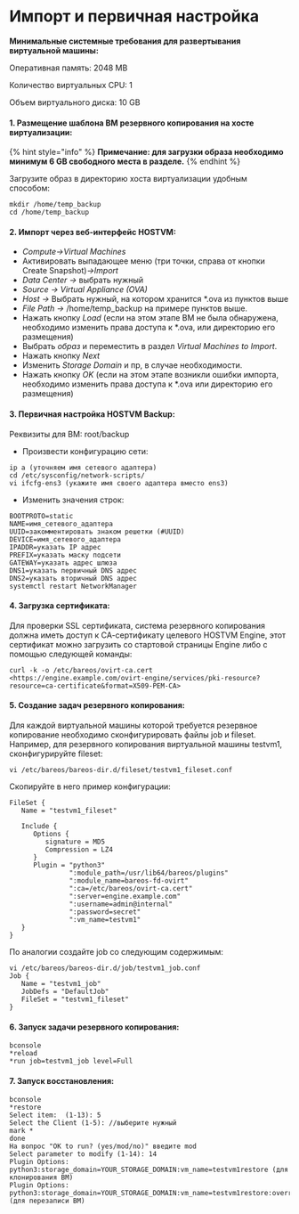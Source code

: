 # Импорт и первичная настройка

**Минимальные системные требования для развертывания виртуальной машины:**

Оперативная память: 2048 MB

Количество виртуальных CPU: 1

Объем виртуального диска: 10 GB

#### **1. Размещение шаблона ВМ резервного копирования на хосте виртуализации:**

{% hint style="info" %}
**Примечание: для загрузки образа необходимо минимум 6 GB свободного места в разделе.**
{% endhint %}

Загрузите образ в директорию хоста виртуализации удобным способом:

```
mkdir /home/temp_backup
cd /home/temp_backup
```

#### **2. Импорт через веб-интерфейс HOSTVM:**

* _Compute->Virtual Machines_
* Активировать выпадающее меню (три точки, справа от кнопки Create Snapshot)_->Import_
* _Data Center ->_ выбрать нужный
* _Source -> Virtual Appliance (OVA)_
* _Host ->_ Выбрать нужный, на котором хранится \*.ova из пунктов выше
* _File Path ->_ /home/temp\_backup на примере пунктов выше.
* Нажать кнопку _Load_ (если на этом этапе ВМ не была обнаружена, необходимо изменить права доступа к \*.ova, или директорию его размещения)
* Выбрать _образ_ и переместить в раздел _Virtual Machines to Import_.
* Нажать кнопку _Next_
* Изменить _Storage Domain_ и пр, в случае необходимости.
* Нажать кнопку _OK_ (если на этом этапе возникли ошибки импорта, необходимо изменить права доступа к \*.ova или директорию его размещения)

#### **3. Первичная настройка HOSTVM Backup:**

Реквизиты для ВМ: root/backup

* Произвести конфигурацию сети:

```
ip a (уточняем имя сетевого адаптера)
cd /etc/sysconfig/network-scripts/
vi ifcfg-ens3 (укажите имя своего адаптера вместо ens3)
```

* Изменить значения строк:

```
BOOTPROTO=static
NAME=имя_сетевого_адаптера
UUID=закомментировать знаком решетки (#UUID)
DEVICE=имя_сетевого_адаптера
IPADDR=указать IP адрес
PREFIX=указать маску подсети
GATEWAY=указать адрес шлюза
DNS1=указать первичный DNS адрес
DNS2=указать вторичный DNS адрес
systemctl restart NetworkManager 
```

#### **4. Загрузка сертификата:**

Для проверки SSL сертификата, система резервного копирования должна иметь доступ к СА-сертификату целевого HOSTVM Engine, этот сертификат можно загрузить со стартовой страницы Engine либо c помощью следующей команды:

```
curl -k -o /etc/bareos/ovirt-ca.cert <https://engine.example.com/ovirt-engine/services/pki-resource?resource=ca-certificate&format=X509-PEM-CA>
```

#### **5. Создание задач резервного копирования:**

Для каждой виртуальной машины которой требуется резервное копирование необходимо сконфигурировать файлы job и fileset. Например, для резервного копирования виртуальной машины testvm1, сконфигурируйте fileset:

```
vi /etc/bareos/bareos-dir.d/fileset/testvm1_fileset.conf
```

Скопируйте в него пример конфигурации:

```
FileSet {
   Name = "testvm1_fileset"

   Include {
      Options {
         signature = MD5
         Compression = LZ4
      }
      Plugin = "python3"
               ":module_path=/usr/lib64/bareos/plugins"
               ":module_name=bareos-fd-ovirt"
               ":ca=/etc/bareos/ovirt-ca.cert"
               ":server=engine.example.com"
               ":username=admin@internal"
               ":password=secret"
               ":vm_name=testvm1"
   }
}
```

По аналогии создайте job со следующим содержимым:

```
vi /etc/bareos/bareos-dir.d/job/testvm1_job.conf
Job {
   Name = "testvm1_job"
   JobDefs = "DefaultJob"
   FileSet = "testvm1_fileset"
}
```

#### **6. Запуск задачи резервного копирования:**

```
bconsole
*reload
*run job=testvm1_job level=Full
```

#### **7. Запуск восстановления:**

```
bconsole
*restore
Select item:  (1-13): 5
Select the Client (1-5): //выберите нужный 
mark *
done
На вопрос "OK to run? (yes/mod/no)" введите mod
Select parameter to modify (1-14): 14
Plugin Options:  python3:storage_domain=YOUR_STORAGE_DOMAIN:vm_name=testvm1restore (для клонирования ВМ)
Plugin Options:  python3:storage_domain=YOUR_STORAGE_DOMAIN:vm_name=testvm1restore:override=yes (для перезаписи ВМ)
```

